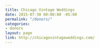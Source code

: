 ```yaml
---
title: Chicago Vintage Weddings
date: 2015-07-30 00:00:00 -05:00
permalink: "/donors/"
categories:
- donors
layout: page
link: http://chicagovintageweddings.com/
---
```


